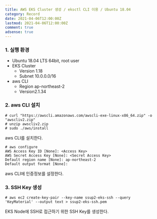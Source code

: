 ```yaml
---
title: AWS EKS Cluster 생성 / eksctl CLI 이용 / Ubuntu 18.04
category: Record
date: 2021-04-06T12:00:00Z
lastmod: 2021-04-06T12:00:00Z
comment: true
adsense: true
---
```


### 1. 실행 환경

* Ubuntu 18.04 LTS 64bit, root user
* EKS Cluster
  * Version 1.18
  * Subnet 10.0.0.0/16
* aws CLI
  * Region ap-northeast-2
  * Version2.1.34

### 2. aws CLI 설치

~~~console
# curl "https://awscli.amazonaws.com/awscli-exe-linux-x86_64.zip" -o "awscliv2.zip"
# unzip awscliv2.zip
# sudo ./aws/install
~~~

aws CLI를 설치한다.

~~~console
# aws configure
AWS Access Key ID [None]: <Access Key>
AWS Secret Access Key [None]: <Secret Access Key>
Default region name [None]: ap-northeast-2
Default output format [None]:
~~~

aws CLI에 인증정보를 설정한다.

### 3. SSH Key 생성

~~~console
# aws ec2 create-key-pair --key-name ssup2-eks-ssh --query 'KeyMaterial' --output text > ssup2-eks-ssh.pem
~~~

EKS Node에 SSH로 접근하기 위한 SSH Key를 생성한다.

